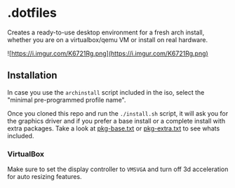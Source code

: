 # .dotfiles

Creates a ready-to-use desktop environment for a fresh arch install, whether you are on a virtualbox/qemu VM or install on real hardware.

![https://i.imgur.com/K6721Rg.png](https://i.imgur.com/K6721Rg.png)

## Installation

In case you use the `archinstall` script included in the iso, select the "minimal pre-programmed profile name".

Once you cloned this repo and run the `./install.sh` script, it will ask you for the graphics driver and if you prefer a base install or a complete install with extra packages. Take a look at [pkg-base.txt](pkg-base.txt) or [pkg-extra.txt](pkg-extra.txt) to see whats included.

### VirtualBox

Make sure to set the display controller to `VMSVGA` and turn off 3d acceleration for auto resizing features.
